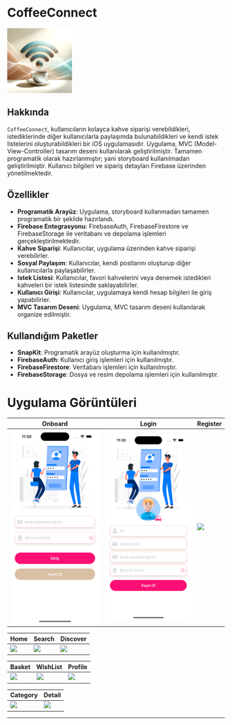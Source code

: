 # CoffeeConnect

<img src="Images/logo.png" width="150">

## Hakkında

`CoffeeConnect`, kullanıcıların kolayca kahve siparişi verebildikleri, istediklerinde diğer kullanıcılarla paylaşımda bulunabildikleri ve kendi istek listelerini oluşturabildikleri bir iOS uygulamasıdır. Uygulama, MVC (Model-View-Controller) tasarım deseni kullanılarak geliştirilmiştir. Tamamen programatik olarak hazırlanmıştır; yani storyboard kullanılmadan geliştirilmiştir. Kullanıcı bilgileri ve sipariş detayları Firebase üzerinden yönetilmektedir.

## Özellikler

- **Programatik Arayüz**: Uygulama, storyboard kullanmadan tamamen programatik bir şekilde hazırlandı.
- **Firebase Entegrasyonu**: FirebaseAuth, FirebaseFirestore ve FirebaseStorage ile veritabanı ve depolama işlemleri gerçekleştirilmektedir.
- **Kahve Siparişi**: Kullanıcılar, uygulama üzerinden kahve siparişi verebilirler.
- **Sosyal Paylaşım**: Kullanıcılar, kendi postlarını oluşturup diğer kullanıcılarla paylaşabilirler.
- **Istek Listesi**: Kullanıcılar, favori kahvelerini veya denemek istedikleri kahveleri bir istek listesinde saklayabilirler.
- **Kullanıcı Girişi**: Kullanıcılar, uygulamaya kendi hesap bilgileri ile giriş yapabilirler.
- **MVC Tasarım Deseni**: Uygulama, MVC tasarım deseni kullanılarak organize edilmiştir.

## Kullandığım Paketler

- **SnapKit**: Programatik arayüz oluşturma için kullanılmıştır.
- **FirebaseAuth**: Kullanıcı giriş işlemleri için kullanılmıştır.
- **FirebaseFirestore**: Veritabanı işlemleri için kullanılmıştır.
- **FirebaseStorage**: Dosya ve resim depolama işlemleri için kullanılmıştır.

# Uygulama Görüntüleri

| Onboard | Login | Register |
|-------------------|-------------------|-------------------|
| <img src="Images/login.png" width="300"> | <img src="Images/register.png" width="300"> | <img src="Images/homeView.png" width="300"> |

| Home | Search | Discover |
|-------------------|-------------------|-------------------|
| <img src="Images/newMessage.png" width="300"> | <img src="Images/profileView.png" width="300"> | <img src="Images/chatView.png" width="300"> |

| Basket | WishList | Profile |
|-------------------|-------------------|-------------------|
| <img src="Images/additional1.png" width="300"> | <img src="Images/additional2.png" width="300"> | <img src="Images/additional3.png" width="300"> |

| Category | Detail |
|-------------------|-------------------|
| <img src="Images/additional1.png" width="300"> | <img src="Images/additional2.png" width="300"> |

<hr>
